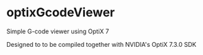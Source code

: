 # optixGcodeViewer
Simple G-code viewer using OptiX 7

Designed to to be compiled together with NVIDIA's OptiX 7.3.0 SDK

